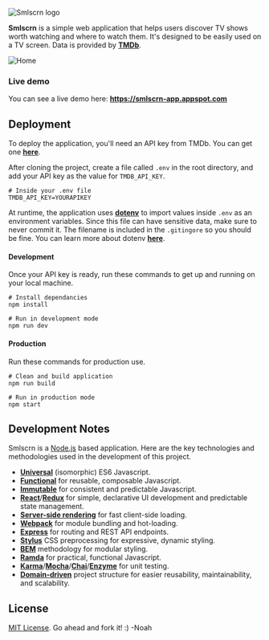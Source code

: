 ![Smlscrn logo](http://i.imgur.com/QUaSArn.png "Smlscrn logo")

**Smlscrn** is a simple web application that helps users discover TV shows worth watching and where to watch them. It's designed to be easily used on a TV screen. Data is provided by [**TMDb**](https://www.themoviedb.org/).

![Home](http://i.imgur.com/DzUOOp6.jpg "Home")

### Live demo

You can see a live demo here: **https://smlscrn-app.appspot.com**


## Deployment

To deploy the application, you'll need an API key from TMDb. You can get one [**here**](https://www.themoviedb.org/documentation/api).

After cloning the project, create a file called `.env` in the root directory, and add your API key as the value for `TMDB_API_KEY`.


```
# Inside your .env file
TMDB_API_KEY=YOURAPIKEY
```

At runtime, the application uses [**dotenv**](https://github.com/motdotla/dotenv) to import values inside `.env` as an environment variables. Since this file can have sensitive data, make sure to never commit it. The filename is included in the `.gitingore` so you should be fine. You can learn more about dotenv [**here**](https://github.com/motdotla/dotenv#faq).

#### Development 

Once your API key is ready, run these commands to get up and running on your local machine.

```
# Install dependancies
npm install

# Run in development mode
npm run dev
```

#### Production

Run these commands for production use.

```
# Clean and build application
npm run build

# Run in production mode
npm start
```

## Development Notes

Smlscrn is a [Node.js](https://nodejs.org/en/) based application. Here are the key technologies and methodologies used in the development of this project.

- [**Universal**](https://medium.com/@ghengeveld/isomorphism-vs-universal-javascript-4b47fb481beb) (isomorphic) ES6 Javascript.
- [**Functional**](https://medium.com/@chetcorcos/functional-programming-for-javascript-people-1915d8775504) for reusable, composable Javascript.
- [**Immutable**](https://medium.com/@chetcorcos/functional-programming-for-javascript-people-1915d8775504) for consistent and predictable Javascript.
- [**React**](https://facebook.github.io/react/)/[**Redux**](http://redux.js.org/) for simple, declarative UI development and predictable state management.
- [**Server-side rendering**](https://medium.com/@jeffwhelpley/use-cases-for-server-side-rendering-2fc6389b3f7d) for fast client-side loading.
- [**Webpack**](https://webpack.github.io/) for module bundling and hot-loading.
- [**Express**](https://expressjs.com/) for routing and REST API endpoints.
- [**Stylus**](http://stylus-lang.com/) CSS preprocessing for expressive, dynamic styling. 
- [**BEM**](http://getbem.com/) methodology for modular styling.
- [**Ramda**](http://ramdajs.com/) for practical, functional Javascript.
- [**Karma**](https://karma-runner.github.io/)/[**Mocha**](https://mochajs.org/)/[**Chai**](http://chaijs.com/)/[**Enzyme**](http://airbnb.io/enzyme/) for unit testing.
- [**Domain-driven**](http://marmelab.com/blog/2015/12/17/react-directory-structure.html) project structure for easier reusability, maintainability, and scalability.


## License 

[MIT License](http://opensource.org/licenses/MIT). Go ahead and fork it! :) -Noah
